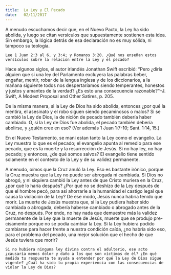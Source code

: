 ```yaml
---
title:  La Ley y El Pecado
date:   02/11/2017
---
```


A menudo escuchamos decir que, en el Nuevo Pacto, la Ley ha sido abolida, y luego se citan versículos que supuestamente sostienen esta idea. Sin embargo, la lógica detrás de esa declaración no es muy sólida, ni tampoco su teología.

`Lee 1 Juan 2:3 al 6, y 3:4; y Romanos 3:20. ¿Qué nos enseñan estos versículos sobre la relación entre la Ley y el pecado?`

Hace algunos siglos, el autor irlandés Jonathan Swift escribió: “Pero ¿diría alguien que si una ley del Parlamento excluyera las palabras beber, engañar, mentir, robar de la lengua inglesa y de los diccionarios, a la mañana siguiente todos nos despertaríamos siendo temperantes, honestos y justos y amantes de la verdad? ¿Es esto una consecuencia razonable?”–J. Swift, A Modest Proposal and Other Satires, p. 205.

De la misma manera, si la Ley de Dios ha sido abolida, entonces ¿por qué la mentira, el asesinato y el robo siguen siendo pecaminosos o malos? Si se cambió la Ley de Dios, la de nición de pecado también debería haber cambiado. O, si la Ley de Dios fue abolida, el pecado también debería abolirse, y ¿quién cree en eso? (Ver además 1 Juan 1:7-10; Sant. 1:14, 15.)

En el Nuevo Testamento, se mani estan tanto la Ley como el evangelio. La Ley muestra lo que es el pecado; el evangelio apunta al remedio para ese pecado, que es la muerte y la resurrección de Jesús. Si no hay ley, no hay pecado; y entonces, ¿de qué somos salvos? El evangelio tiene sentido solamente en el contexto de la Ley y de su validez permanente.

A menudo, oímos que la Cruz anuló la Ley. Eso es bastante irónico, porque la Cruz muestra que la Ley no puede ser abrogada ni cambiada. Si Dios no abrogó, y ni siquiera cambió la Ley antes de que Cristo muriera en la Cruz, ¿por qué lo haría después? ¿Por qué no se deshizo de la Ley después de que el hombre pecó, para así ahorrarle a la humanidad el castigo legal que causa la violación de la Ley? De ese modo, Jesús nunca habría tenido que morir. La muerte de Jesús muestra que, si la Ley pudiera haber sido cambiada o abrogada, debería haberse cambiado o abrogado antes de la Cruz, no después. Por ende, no hay nada que demuestre más la validez permanente de la Ley que la muerte de Jesús, muerte que se produjo pre- cisamente porque no se podía cambiar la Ley. Si la Ley hubiera podido cambiarse para hacer frente a nuestra condición caída, ¿no habría sido eso, para el problema del pecado, una mejor solución que el hecho de que Jesús tuviera que morir?

`Si no hubiera ninguna ley divina contra el adulterio, ese acto ¿causaría menos dolor y daño a los que son víctimas de él? ¿En qué medida tu respuesta te ayuda a entender por qué la Ley de Dios sigue vigente? ¿Cuál ha sido tu propia experiencia con las consecuencias de violar la Ley de Dios?`